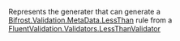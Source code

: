 Represents the generater that can generate a [Bifrost.Validation.MetaData.LessThan](Bifrost.Validation.MetaData.LessThan) rule from
            a [FluentValidation.Validators.LessThanValidator](FluentValidation.Validators.LessThanValidator)